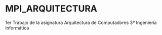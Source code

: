 # MPI_ARQUITECTURA
1er Trabajo de la asignatura Arquitectura de Computadores 3º Ingeniería Informática
